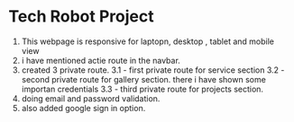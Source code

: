 # Tech Robot Project


1. This webpage is responsive for laptopn, desktop , tablet and mobile view
2. i have mentioned actie route in the navbar.
3. created 3 private route.
    3.1 - first private route for service section
    3.2 - second private route for gallery section. there i have shown some importan credentials
    3.3 - third private route for projects section.
4. doing email and password validation.
5. also added google sign in option.


